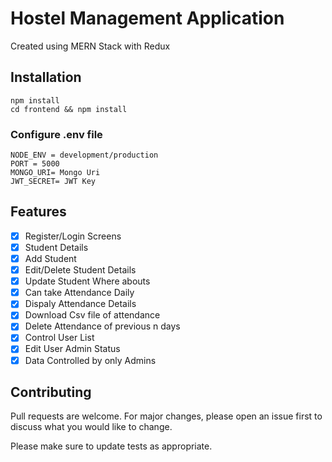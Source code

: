 # Hostel Management Application

Created using MERN Stack with Redux

## Installation

```
npm install
cd frontend && npm install
```

### Configure .env file

```
NODE_ENV = development/production
PORT = 5000
MONGO_URI= Mongo Uri
JWT_SECRET= JWT Key
```

## Features

- [x] Register/Login Screens
- [x] Student Details
- [x] Add Student
- [x] Edit/Delete Student Details
- [x] Update Student Where abouts
- [x] Can take Attendance Daily
- [x] Dispaly Attendance Details
- [x] Download Csv file of attendance
- [x] Delete Attendance of previous n days
- [x] Control User List
- [x] Edit User Admin Status
- [x] Data Controlled by only Admins

## Contributing

Pull requests are welcome. For major changes, please open an issue first to discuss what you would like to change.

Please make sure to update tests as appropriate.
